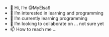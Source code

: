 - 👋 Hi, I’m @MyElsa9
- 👀 I’m interested in learning and programming
- 🌱 I’m currently learning programming
- 💞️ I’m looking to collaborate on ... not sure yet
- 📫 How to reach me ...

<!---
MyElsa9/MyElsa9 is a ✨ special ✨ repository because its `README.md` (this file) appears on your GitHub profile.
You can click the Preview link to take a look at your changes.
--->

